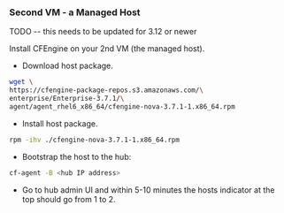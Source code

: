 ### Second VM - a Managed Host

TODO -- this needs to be updated for 3.12 or newer

Install CFEngine on your 2nd VM (the managed host).

- Download host package.

```bash
wget \
https://cfengine-package-repos.s3.amazonaws.com/\
enterprise/Enterprise-3.7.1/\
agent/agent_rhel6_x86_64/cfengine-nova-3.7.1-1.x86_64.rpm
```

- Install host package.
```bash
rpm -ihv ./cfengine-nova-3.7.1-1.x86_64.rpm
```

- Bootstrap the host to the hub:
```bash
cf-agent -B <hub IP address>
```

- Go to hub admin UI and within 5-10 minutes the hosts indicator at the top should go from 1 to 2.
